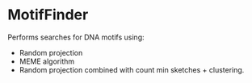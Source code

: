 # MotifFinder

Performs searches for DNA motifs using:
- Random projection
- MEME algorithm
- Random projection combined with count min sketches + clustering.
